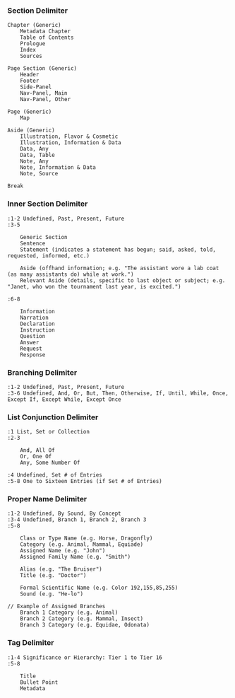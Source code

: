 
### Section Delimiter
	
	Chapter (Generic)
		Metadata Chapter
		Table of Contents
		Prologue
		Index
		Sources
	
	Page Section (Generic)
		Header
		Footer
		Side-Panel
		Nav-Panel, Main
		Nav-Panel, Other
	
	Page (Generic)
		Map
		
	Aside (Generic)
		Illustration, Flavor & Cosmetic
		Illustration, Information & Data
		Data, Any
		Data, Table
		Note, Any
		Note, Information & Data
		Note, Source
	
	Break
	
### Inner Section Delimiter
	
	:1-2 Undefined, Past, Present, Future
	:3-5
		
		Generic Section
		Sentence
		Statement (indicates a statement has begun; said, asked, told, requested, informed, etc.)
		
		Aside (offhand information; e.g. "The assistant wore a lab coat (as many assistants do) while at work.")
		Relevant Aside (details, specific to last object or subject; e.g. "Janet, who won the tournament last year, is excited.")
		
	:6-8

		Information
		Narration
		Declaration
		Instruction
		Question
		Answer
		Request
		Response
	
### Branching Delimiter

	:1-2 Undefined, Past, Present, Future
	:3-6 Undefined, And, Or, But, Then, Otherwise, If, Until, While, Once, Except If, Except While, Except Once

### List Conjunction Delimiter
	
	:1 List, Set or Collection
	:2-3
		
		And, All Of
		Or, One Of
		Any, Some Number Of
	
	:4 Undefined, Set # of Entries
	:5-8 One to Sixteen Entries (if Set # of Entries)
	
### Proper Name Delimiter
	
	:1-2 Undefined, By Sound, By Concept
	:3-4 Undefined, Branch 1, Branch 2, Branch 3
	:5-8
	
		Class or Type Name (e.g. Horse, Dragonfly)
		Category (e.g. Animal, Mammal, Equiade)
		Assigned Name (e.g. "John")
		Assigned Family Name (e.g. "Smith")
		
		Alias (e.g. "The Bruiser")
		Title (e.g. "Doctor")
		
		Formal Scientific Name (e.g. Color 192,155,85,255)
		Sound (e.g. "He-lo")
		
	// Example of Assigned Branches
		Branch 1 Category (e.g. Animal)
		Branch 2 Category (e.g. Mammal, Insect)
		Branch 3 Category (e.g. Equidae, Odonata)
		
### Tag Delimiter
	
	:1-4 Significance or Hierarchy: Tier 1 to Tier 16
	:5-8
		
		Title
		Bullet Point
		Metadata
		
